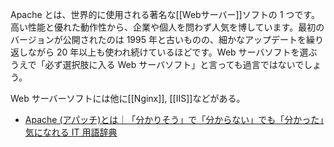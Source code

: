 Apache とは、世界的に使用される著名な[[Webサーバー]]ソフトの 1 つです。高い性能と優れた動作性から、企業や個人を問わず人気を博しています。最初のバージョンが公開されたのは 1995 年と古いものの、細かなアップデートを繰り返しながら 20 年以上も使われ続けているほどです。Web サーバソフトを選ぶうえで「必ず選択肢に入る Web サーバソフト」と言っても過言ではないでしょう。

Web サーバーソフトには他に[[Nginx]], [[IIS]]などがある。

-   [Apache (アパッチ)とは｜「分かりそう」で「分からない」でも「分かった」気になれる IT 用語辞典](https://wa3.i-3-i.info/word12465.html)
